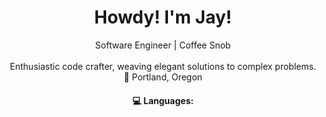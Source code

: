 <div align="center">
  <h1>Howdy! I'm Jay!</h1>
  Software Engineer | Coffee Snob
  <br><br>Enthusiastic code crafter, weaving elegant solutions to complex problems.
  <br>🌲 Portland, Oregon 
  <h4>💻 Languages: </h4>
  
</div>

<!--
**jaysabe/jaysabe** is a ✨ _special_ ✨ repository because its `README.md` (this file) appears on your GitHub profile.

Here are some ideas to get you started:

- 🔭 I’m currently working on ...
- 🌱 I’m currently learning ...
- 👯 I’m looking to collaborate on ...
- 🤔 I’m looking for help with ...
- 💬 Ask me about ...
- 📫 How to reach me: ...
- 😄 Pronouns: ...
- ⚡ Fun fact: ...
-->
